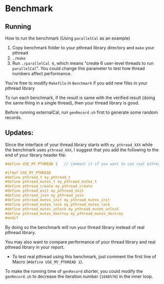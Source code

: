 # Benchmark

## Running
How to run the benchmark (Using `parallelCal` as an example)
   1. Copy benchmark folder to your pthread library directory and `make` your pthread
   2. `./make`
   3. Run `./parallelCal 6`, which means "create 6 user-level threads to run `parallelCal`". You could change this parameter to test how thread numbers affect performance.


You're free to modify `Makefile` in `Benchmark` if you add new files in your pthread library

To run each benchmark, if the result is same with the verified result (doing the same thing in a single thread), then your thread library is good.

Before running externalCal, run `genRecord.sh` first to generate some random records. 


## Updates:
Since the interface of your thread library starts with `my_pthread_XXX` while the benchmark uses `pthread_XXX`, I suggest that you add the following to the end of your library header file:

```c
#define USE_MY_PTHREAD 1   // Comment it if you want to use real pthread

#ifdef USE_MY_PTHREAD
#define pthread_t my_pthread_t
#define pthread_mutex_t my_pthread_mutex_t
#define pthread_create my_pthread_create
#define pthread_exit my_pthread_exit
#define pthread_join my_pthread_join
#define pthread_mutex_init my_pthread_mutex_init
#define pthread_mutex_lock my_pthread_mutex_lock
#define pthread_mutex_unlock my_pthread_mutex_unlock
#define pthread_mutex_destroy my_pthread_mutex_destroy
#endif
```

By doing so the benchmark will run your thread library instead of real pthread library.

You may also want to compare performance of your thread library and real pthread library in your report.
   * To test real pthread using this benchmark, just comment the first line of Macro (`#define USE_MY_PTHREAD 1`).

To make the running time of `genRecord` shorter, you could modify the `genRecord.sh` to decrease the iteration number (`1048576`) in the inner loop.
